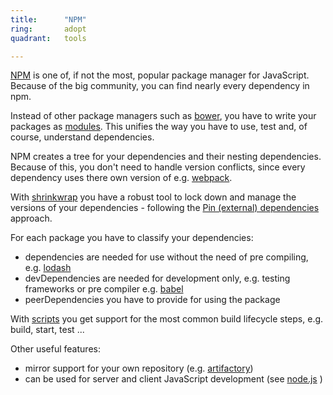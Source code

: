```yaml
---
title:      "NPM"
ring:       adopt
quadrant:   tools

---
```

[NPM](https://www.npmjs.com/) is one of, if not the most, popular package manager for JavaScript. Because of the big community, you can find nearly every dependency in npm.

Instead of other package managers such as [bower](/tools/bower.html), you have to write your packages as [modules](https://en.wikipedia.org/wiki/CommonJS). This unifies the way you have to use, test and, of course, understand dependencies.

NPM creates a tree for your dependencies and their nesting dependencies. Because of this, you don't need to handle version conflicts, since every dependency uses there own version of e.g. [webpack](/tools/webpack.html).

With [shrinkwrap](https://docs.npmjs.com/cli/shrinkwrap) you have a robust tool to lock down and manage the versions of your dependencies - following the [Pin (external) dependencies](/methods-and-patterns/pin-external-dependencies.html) approach.

For each package you have to classify your dependencies:

-   dependencies are needed for use without the need of pre compiling, e.g. [lodash](https://lodash.com/)
-   devDependencies are needed for development only, e.g. testing frameworks or pre compiler e.g. [babel](/languages-and-frameworks/babel.html)
-   peerDependencies you have to provide for using the package

With [scripts](https://docs.npmjs.com/misc/scripts) you get support for the most common build lifecycle steps, e.g. build, start, test ...

Other useful features:

-   mirror support for your own repository (e.g. [artifactory](/platforms-and-aoe-services/artifactory.html))
-   can be used for server and client JavaScript development (see [node.js](/languages-and-frameworks/node-js.html) )

